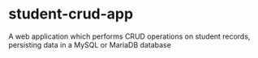 # student-crud-app
A web application which performs CRUD operations on student records, persisting data in a MySQL or MariaDB database
